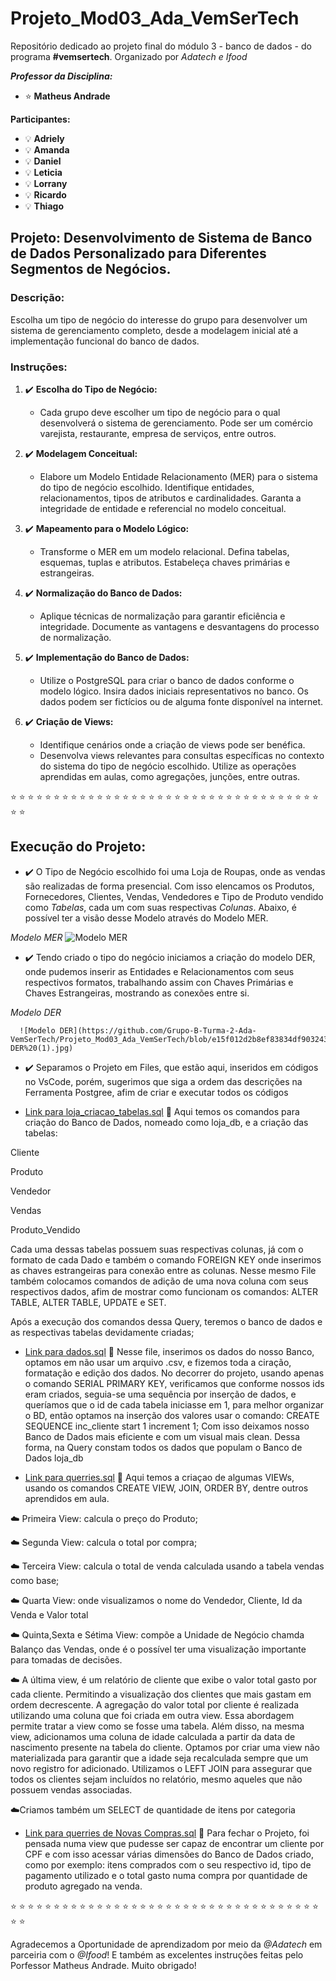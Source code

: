 # Projeto_Mod03_Ada_VemSerTech

Repositório dedicado ao projeto final do módulo 3 - banco de dados - do programa **#vemsertech**. 
Organizado por *Adatech e Ifood*

***Professor da Disciplina:***
- <i class="fa fa-star"></i> :star:
 **Matheus Andrade**
 
**Participantes:** 
- <i class="fa fa-lightbulb"></i> :bulb:
**Adriely**
- <i class="fa fa-lightbulb"></i> :bulb:
**Amanda**
- <i class="fa fa-lightbulb"></i> :bulb:
**Daniel**
- <i class="fa fa-lightbulb"></i> :bulb:
**Leticia**
- <i class="fa fa-lightbulb"></i> :bulb:
 **Lorrany**
- <i class="fa fa-lightbulb"></i> :bulb:
**Ricardo**
- <i class="fa fa-lightbulb"></i> :bulb:
**Thiago**

## Projeto: Desenvolvimento de Sistema de Banco de Dados Personalizado para Diferentes Segmentos de Negócios.



### Descrição:
Escolha um tipo de negócio do interesse do grupo para desenvolver um sistema de gerenciamento completo, desde a modelagem inicial até a implementação funcional do banco de dados.

### Instruções:

1. <i class="fa fa-check"></i> :heavy_check_mark:
 **Escolha do Tipo de Negócio:**
   - Cada grupo deve escolher um tipo de negócio para o qual desenvolverá o sistema de gerenciamento. Pode ser um comércio varejista, restaurante, empresa de serviços, entre outros.

2. <i class="fa fa-check"></i> :heavy_check_mark:
 **Modelagem Conceitual:**
   - Elabore um Modelo Entidade Relacionamento (MER) para o sistema do tipo de negócio escolhido. Identifique entidades, relacionamentos, tipos de atributos e cardinalidades. Garanta a integridade de entidade e referencial no modelo conceitual.

3. <i class="fa fa-check"></i> :heavy_check_mark:
 **Mapeamento para o Modelo Lógico:**
   - Transforme o MER em um modelo relacional. Defina tabelas, esquemas, tuplas e atributos. Estabeleça chaves primárias e estrangeiras.

4. <i class="fa fa-check"></i> :heavy_check_mark:
 **Normalização do Banco de Dados:**
   - Aplique técnicas de normalização para garantir eficiência e integridade. Documente as vantagens e desvantagens do processo de normalização.

5. <i class="fa fa-check"></i> :heavy_check_mark:
 **Implementação do Banco de Dados:**
   - Utilize o PostgreSQL para criar o banco de dados conforme o modelo lógico. Insira dados iniciais representativos no banco. Os dados podem ser fictícios ou de alguma fonte disponível na internet.

6. <i class="fa fa-check"></i> :heavy_check_mark:
 **Criação de Views:**
   - Identifique cenários onde a criação de views pode ser benéfica.
   - Desenvolva views relevantes para consultas específicas no contexto do sistema do tipo de negócio escolhido. Utilize as operações aprendidas em aulas, como agregações, junções, entre outras.

<i class="fa fa-star"></i> :star: <i class="fa fa-star"></i> :star: <i class="fa fa-star"></i> :star: <i class="fa fa-star"></i> :star:<i class="fa fa-star"></i> :star: <i class="fa fa-star"></i> :star: <i class="fa fa-star"></i> :star: <i class="fa fa-star"></i> :star: <i class="fa fa-star"></i> :star:<i class="fa fa-star"></i> :star: <i class="fa fa-star"></i> :star: <i class="fa fa-star"></i> :star: <i class="fa fa-star"></i> :star: <i class="fa fa-star"></i> :star:<i class="fa fa-star"></i> :star: <i class="fa fa-star"></i> :star: <i class="fa fa-star"></i> :star: <i class="fa fa-star"></i> :star: <i class="fa fa-star"></i> :star:<i class="fa fa-star"></i> :star:<i class="fa fa-star"></i> :star: <i class="fa fa-star"></i> :star: <i class="fa fa-star"></i> :star: <i class="fa fa-star"></i> :star:<i class="fa fa-star"></i> :star: <i class="fa fa-star"></i> :star: <i class="fa fa-star"></i> :star: <i class="fa fa-star"></i> :star: <i class="fa fa-star"></i> :star:<i class="fa fa-star"></i> :star: <i class="fa fa-star"></i> :star: <i class="fa fa-star"></i> :star: <i class="fa fa-star"></i> :star: <i class="fa fa-star"></i> :star:<i class="fa fa-star"></i> :star: <i class="fa fa-star"></i> :star: <i class="fa fa-star"></i> :star: <i class="fa fa-star"></i> :star: 

##                                  Execução do Projeto:

-  <i class="fa fa-check"></i> :heavy_check_mark: O Tipo de Negócio escolhido foi uma Loja de Roupas, onde as vendas são realizadas de forma presencial. Com isso elencamos os Produtos, Fornecedores, Clientes, Vendas, Vendedores e Tipo de Produto vendido como *Tabelas*, cada um com suas respectivas *Colunas*. Abaixo, é possível ter a visão desse Modelo através do Modelo MER.

  *Modelo MER*
       ![Modelo MER](https://github.com/Grupo-B-Turma-2-Ada-VemSerTech/Projeto_Mod03_Ada_VemSerTech/blob/e15f012d2b8ef83834df903243659d3db817f0a1/Grupo_B-MER.jpg)

-  <i class="fa fa-check"></i> :heavy_check_mark: Tendo criado o tipo do negócio iniciamos a criação do modelo DER, onde pudemos inserir as Entidades e Relacionamentos com seus respectivos formatos, trabalhando assim con Chaves Primárias e Chaves Estrangeiras, mostrando as conexões entre si.

  *Modelo DER*
    
      ![Modelo DER](https://github.com/Grupo-B-Turma-2-Ada-VemSerTech/Projeto_Mod03_Ada_VemSerTech/blob/e15f012d2b8ef83834df903243659d3db817f0a1/Grupo_B-DER%20(1).jpg)

-  <i class="fa fa-check"></i> :heavy_check_mark: Separamos o Projeto em Files, que estão aqui, inseridos em códigos no VsCode, porém, sugerimos que siga a ordem das descrições na Ferramenta Postgree, afim de criar e executar todos os códigos
* [Link para loja_criacao_tabelas.sql](https://github.com/Grupo-B-Turma-2-Ada-VemSerTech/Projeto_Mod03_Ada_VemSerTech/blob/96bc2126d0627e93d4d8944325216f59f83d6d2f/loja_criacao_tabelas.sql) :link:
Aqui temos os comandos para criação do Banco de Dados, nomeado como loja_db, e a criação das tabelas:

Cliente

Produto

Vendedor

Vendas

Produto_Vendido

Cada uma dessas tabelas possuem suas respectivas colunas, já com o formato de cada Dado e também o comando FOREIGN KEY onde inserimos as chaves estrangeiras para conexão entre as colunas.
Nesse mesmo File também colocamos comandos de adição de uma nova coluna com seus respectivos dados, afim de mostrar como funcionam os comandos: ALTER TABLE, ALTER TABLE, UPDATE e SET.

Após a execução dos comandos dessa Query,  teremos o banco de dados e as respectivas tabelas devidamente criadas;

* [Link para dados.sql](https://github.com/Grupo-B-Turma-2-Ada-VemSerTech/Projeto_Mod03_Ada_VemSerTech/blob/96bc2126d0627e93d4d8944325216f59f83d6d2f/dados.sql) :link:
Nesse file, inserimos os dados do nosso Banco, optamos em não usar um arquivo .csv, e fizemos toda a ciração, formatação e edição dos dados.
No decorrer do projeto, usando apenas o comando SERIAL PRIMARY KEY, verificamos que conforme nossos ids eram criados, seguia-se uma sequência por inserção de dados, e queríamos que o id de cada tabela iniciasse em 1, para melhor organizar o BD, então optamos na inserção dos valores usar o comando: 
CREATE SEQUENCE inc_cliente
  start 1
  increment 1;
Com isso deixamos nosso Banco de Dados mais eficiente e com um visual mais clean.
Dessa forma, na Query constam todos os dados que populam o Banco de Dados loja_db


* [Link para querries.sql](https://github.com/Grupo-B-Turma-2-Ada-VemSerTech/Projeto_Mod03_Ada_VemSerTech/blob/96bc2126d0627e93d4d8944325216f59f83d6d2f/querries.sql) :link:
Aqui temos a criaçao de algumas VIEWs, usando os comandos CREATE VIEW, JOIN, ORDER BY, dentre outros aprendidos em aula. 

<i class="fa fa-cloud"></i> :cloud: Primeira View: calcula o preço do Produto;

<i class="fa fa-cloud"></i> :cloud: Segunda View:  calcula o total por compra;

<i class="fa fa-cloud"></i> :cloud: Terceira View: calcula o total de venda calculada usando a tabela vendas como base;

<i class="fa fa-cloud"></i> :cloud: Quarta View: onde visualizamos o nome do Vendedor, Cliente, Id da Venda e Valor total

<i class="fa fa-cloud"></i> :cloud: Quinta,Sexta e Sétima View: compõe a Unidade de Negócio chamda Balanço das Vendas, onde é o possível ter uma visualização importante para tomadas de decisões.

<i class="fa fa-cloud"></i> :cloud: A última view, é um relatório de cliente que exibe o valor total gasto por cada cliente. 
Permitindo a visualização dos clientes que mais gastam em ordem decrescente. 
A agregação do valor total por cliente é realizada utilizando uma coluna que foi criada em outra view. Essa abordagem permite tratar a view como se fosse uma tabela. Além disso, na mesma view, adicionamos uma coluna de idade calculada a partir da data de nascimento presente na tabela do cliente. 
Optamos por criar uma view não materializada para garantir que a idade seja recalculada sempre que um novo registro for adicionado. 
Utilizamos o LEFT JOIN para assegurar que todos os clientes sejam incluídos no relatório, mesmo aqueles que não possuem vendas associadas.


<i class="fa fa-cloud"></i> :cloud:Criamos também um SELECT de quantidade de itens por categoria






* [Link para querries de Novas Compras.sql](https://github.com/Grupo-B-Turma-2-Ada-VemSerTech/Projeto_Mod03_Ada_VemSerTech/blob/e15f012d2b8ef83834df903243659d3db817f0a1/nova_compra.sql) :link:
Para fechar o Projeto, foi pensada numa view que pudesse ser capaz de encontrar um cliente por CPF e com isso acessar várias dimensões do Banco de Dados criado, como por exemplo: itens comprados com o seu respectivo id, tipo de pagamento utilizado e o total gasto numa compra por quantidade de produto agregado na venda.

<i class="fa fa-star"></i> :star: <i class="fa fa-star"></i> :star: <i class="fa fa-star"></i> :star: <i class="fa fa-star"></i> :star:<i class="fa fa-star"></i> :star: <i class="fa fa-star"></i> :star: <i class="fa fa-star"></i> :star: <i class="fa fa-star"></i> :star: <i class="fa fa-star"></i> :star:<i class="fa fa-star"></i> :star: <i class="fa fa-star"></i> :star: <i class="fa fa-star"></i> :star: <i class="fa fa-star"></i> :star: <i class="fa fa-star"></i> :star:<i class="fa fa-star"></i> :star: <i class="fa fa-star"></i> :star: <i class="fa fa-star"></i> :star: <i class="fa fa-star"></i> :star: <i class="fa fa-star"></i> :star:<i class="fa fa-star"></i> :star:<i class="fa fa-star"></i> :star: <i class="fa fa-star"></i> :star: <i class="fa fa-star"></i> :star: <i class="fa fa-star"></i> :star:<i class="fa fa-star"></i> :star: <i class="fa fa-star"></i> :star: <i class="fa fa-star"></i> :star: <i class="fa fa-star"></i> :star: <i class="fa fa-star"></i> :star:<i class="fa fa-star"></i> :star: <i class="fa fa-star"></i> :star: <i class="fa fa-star"></i> :star: <i class="fa fa-star"></i> :star: <i class="fa fa-star"></i> :star:<i class="fa fa-star"></i> :star: <i class="fa fa-star"></i> :star: <i class="fa fa-star"></i> :star: <i class="fa fa-star"></i> :star: 

Agradecemos a Oportunidade de aprendizadom por meio da *@Adatech* em parceiria com o *@Ifood*! 
E também as excelentes instruções feitas pelo Porfessor Matheus Andrade.
Muito obrigado!